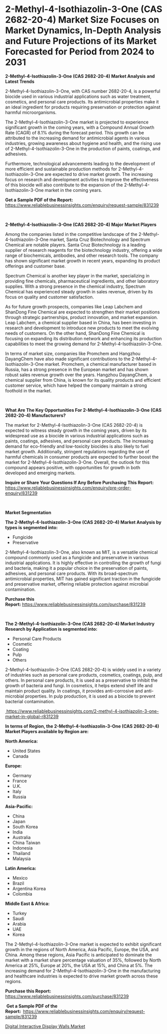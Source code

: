 <p><h1>2-Methyl-4-Isothiazolin-3-One (CAS 2682-20-4) Market Size Focuses on Market Dynamics, In-Depth Analysis and Future Projections of its Market Forecasted for Period from 2024 to 2031</h1></p><p><strong>2-Methyl-4-Isothiazolin-3-One (CAS 2682-20-4) Market Analysis and Latest Trends</strong></p>
<p><p>2-Methyl-4-Isothiazolin-3-One, with CAS number 2682-20-4, is a powerful biocide used in various industrial applications such as water treatment, cosmetics, and personal care products. Its antimicrobial properties make it an ideal ingredient for products requiring preservation or protection against harmful microorganisms.</p><p>The 2-Methyl-4-Isothiazolin-3-One market is projected to experience significant growth in the coming years, with a Compound Annual Growth Rate (CAGR) of 8.1% during the forecast period. This growth can be attributed to the increasing demand for antimicrobial agents in various industries, growing awareness about hygiene and health, and the rising use of 2-Methyl-4-Isothiazolin-3-One in the production of paints, coatings, and adhesives.</p><p>Furthermore, technological advancements leading to the development of more efficient and sustainable production methods for 2-Methyl-4-Isothiazolin-3-One are expected to drive market growth. The increasing focus on research and development activities to improve the effectiveness of this biocide will also contribute to the expansion of the 2-Methyl-4-Isothiazolin-3-One market in the coming years.</p></p>
<p><strong>Get a Sample PDF of the Report:&nbsp;</strong> <a href="https://www.reliablebusinessinsights.com/enquiry/request-sample/831239">https://www.reliablebusinessinsights.com/enquiry/request-sample/831239</a></p>
<p>&nbsp;</p>
<p><strong>2-Methyl-4-Isothiazolin-3-One (CAS 2682-20-4) Major Market Players</strong></p>
<p><p>Among the companies listed in the competitive landscape of the 2-Methyl-4-Isothiazolin-3-One market, Santa Cruz Biotechnology and Spectrum Chemical are notable players. Santa Cruz Biotechnology is a leading supplier of research reagents for the biotechnology industry, offering a wide range of biochemicals, antibodies, and other research tools. The company has shown significant market growth in recent years, expanding its product offerings and customer base.</p><p>Spectrum Chemical is another key player in the market, specializing in providing fine chemicals, pharmaceutical ingredients, and other laboratory supplies. With a strong presence in the chemical industry, Spectrum Chemical has experienced steady growth in sales revenue, driven by its focus on quality and customer satisfaction.</p><p>As for future growth prospects, companies like Leap Labchem and ShanDong Fine Chemical are expected to strengthen their market positions through strategic partnerships, product innovation, and market expansion. Leap Labchem, a chemical supplier based in China, has been investing in research and development to introduce new products to meet the evolving needs of customers. On the other hand, ShanDong Fine Chemical is focusing on expanding its distribution network and enhancing its production capabilities to meet the growing demand for 2-Methyl-4-Isothiazolin-3-One.</p><p>In terms of market size, companies like Promchem and Hangzhou DayangChem have also made significant contributions to the 2-Methyl-4-Isothiazolin-3-One market. Promchem, a chemical manufacturer based in Russia, has a strong presence in the European market and has shown robust sales revenue growth over the years. Hangzhou DayangChem, a chemical supplier from China, is known for its quality products and efficient customer service, which have helped the company maintain a strong foothold in the market.</p></p>
<p>&nbsp;</p>
<p><strong>What Are The Key Opportunities For 2-Methyl-4-Isothiazolin-3-One (CAS 2682-20-4) Manufacturers?</strong></p>
<p><p>The market for 2-Methyl-4-Isothiazolin-3-One (CAS 2682-20-4) is expected to witness steady growth in the coming years, driven by its widespread use as a biocide in various industrial applications such as paints, coatings, adhesives, and personal care products. The increasing demand for eco-friendly and low-toxicity biocides is also likely to fuel market growth. Additionally, stringent regulations regarding the use of harmful chemicals in consumer products are expected to further boost the market for 2-Methyl-4-Isothiazolin-3-One. Overall, the outlook for this compound appears positive, with opportunities for growth in both developed and emerging markets.</p></p>
<p><strong>Inquire or Share Your Questions If Any Before Purchasing This Report:</strong> <a href="https://www.reliablebusinessinsights.com/enquiry/pre-order-enquiry/831239">https://www.reliablebusinessinsights.com/enquiry/pre-order-enquiry/831239</a></p>
<p>&nbsp;</p>
<p><strong>Market Segmentation</strong></p>
<p><strong>The 2-Methyl-4-Isothiazolin-3-One (CAS 2682-20-4) Market Analysis by types is segmented into:</strong></p>
<p><ul><li>Fungicide</li><li>Preservative</li></ul></p>
<p><p>2-Methyl-4-Isothiazolin-3-One, also known as MIT, is a versatile chemical compound commonly used as a fungicide and preservative in various industrial applications. It is highly effective in controlling the growth of fungi and bacteria, making it a popular choice in the preservation of paints, adhesives, and personal care products. With its broad-spectrum antimicrobial properties, MIT has gained significant traction in the fungicide and preservative market, offering reliable protection against microbial contamination.</p></p>
<p><strong>Purchase this Report:&nbsp;</strong><a href="https://www.reliablebusinessinsights.com/purchase/831239">https://www.reliablebusinessinsights.com/purchase/831239</a></p>
<p>&nbsp;</p>
<p><strong>The 2-Methyl-4-Isothiazolin-3-One (CAS 2682-20-4) Market Industry Research by Application is segmented into:</strong></p>
<p><ul><li>Personal Care Products</li><li>Cosmetic</li><li>Coating</li><li>Pulp</li><li>Others</li></ul></p>
<p><p>2-Methyl-4-Isothiazolin-3-One (CAS 2682-20-4) is widely used in a variety of industries such as personal care products, cosmetics, coatings, pulp, and others. In personal care products, it is used as a preservative to inhibit the growth of bacteria and fungi. In cosmetics, it helps extend shelf life and maintain product quality. In coatings, it provides anti-corrosive and anti-microbial properties. In pulp production, it is used as a biocide to prevent bacterial contamination.</p></p>
<p><a href="https://www.reliablebusinessinsights.com/2-methyl-4-isothiazolin-3-one-market-in-global-r831239">&nbsp;https://www.reliablebusinessinsights.com/2-methyl-4-isothiazolin-3-one-market-in-global-r831239</a></p>
<p><strong>In terms of Region, the 2-Methyl-4-Isothiazolin-3-One (CAS 2682-20-4) Market Players available by Region are:</strong></p>
<p>
    <p> <strong> North America: </strong>
        <ul>
            <li>United States</li>
            <li>Canada</li>
        </ul>
        </p> 
    <p> <strong> Europe: </strong>
        <ul>
            <li>Germany</li>
            <li>France</li>
            <li>U.K.</li>
            <li>Italy</li>
            <li>Russia</li>
        </ul>
        </p> 
    <p> <strong> Asia-Pacific: </strong>
        <ul>
            <li>China</li>
            <li>Japan</li>
            <li>South Korea</li>
            <li>India</li>
            <li>Australia</li>
            <li>China Taiwan</li>
            <li>Indonesia</li>
            <li>Thailand</li>
            <li>Malaysia</li>
        </ul>
        </p> 
    <p> <strong> Latin America: </strong>
        <ul>
            <li>Mexico</li>
            <li>Brazil</li>
            <li>Argentina Korea</li>
            <li>Colombia</li>
        </ul>
        </p> 
    <p> <strong> Middle East & Africa: </strong>
        <ul>
            <li>Turkey</li>
            <li>Saudi</li>
            <li>Arabia</li>
            <li>UAE</li>
            <li>Korea</li>
        </ul>
    </p>
    </p>
<p><p>The 2-Methyl-4-Isothiazolin-3-One market is expected to exhibit significant growth in the regions of North America, Asia Pacific, Europe, the USA, and China. Among these regions, Asia Pacific is anticipated to dominate the market with a market share percentage valuation of 35%, followed by North America at 25%, Europe at 20%, the USA at 15%, and China at 5%. The increasing demand for 2-Methyl-4-Isothiazolin-3-One in the manufacturing and healthcare industries is expected to drive market growth across these regions.</p></p>
<p><strong>Purchase this Report: </strong><a href="https://www.reliablebusinessinsights.com/purchase/831239">https://www.reliablebusinessinsights.com/purchase/831239</a></p>
<p>&nbsp;<strong>Get a Sample PDF of the Report:&nbsp;&nbsp;</strong><a href="https://www.reliablebusinessinsights.com/enquiry/request-sample/831239">https://www.reliablebusinessinsights.com/enquiry/request-sample/831239</a></p>
<p><strong></strong></p>
<p><p><a href="https://issuu.com/reportprime-2/docs/digital-interactive-display-walls-market-size-2030">Digital Interactive Display Walls Market</a></p></p>